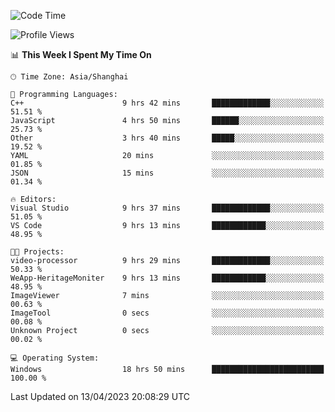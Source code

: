 <!--START_SECTION:waka-->
![Code Time](http://img.shields.io/badge/Code%20Time-862%20hrs%2055%20mins-blue)

![Profile Views](http://img.shields.io/badge/Profile%20Views-4-blue)

📊 **This Week I Spent My Time On** 

```text
🕑︎ Time Zone: Asia/Shanghai

💬 Programming Languages: 
C++                      9 hrs 42 mins       █████████████░░░░░░░░░░░░   51.51 % 
JavaScript               4 hrs 50 mins       ██████░░░░░░░░░░░░░░░░░░░   25.73 % 
Other                    3 hrs 40 mins       █████░░░░░░░░░░░░░░░░░░░░   19.52 % 
YAML                     20 mins             ░░░░░░░░░░░░░░░░░░░░░░░░░   01.85 % 
JSON                     15 mins             ░░░░░░░░░░░░░░░░░░░░░░░░░   01.34 % 

🔥 Editors: 
Visual Studio            9 hrs 37 mins       █████████████░░░░░░░░░░░░   51.05 % 
VS Code                  9 hrs 13 mins       ████████████░░░░░░░░░░░░░   48.95 % 

🐱‍💻 Projects: 
video-processor          9 hrs 29 mins       █████████████░░░░░░░░░░░░   50.33 % 
WeApp-HeritageMoniter    9 hrs 13 mins       ████████████░░░░░░░░░░░░░   48.95 % 
ImageViewer              7 mins              ░░░░░░░░░░░░░░░░░░░░░░░░░   00.63 % 
ImageTool                0 secs              ░░░░░░░░░░░░░░░░░░░░░░░░░   00.08 % 
Unknown Project          0 secs              ░░░░░░░░░░░░░░░░░░░░░░░░░   00.02 % 

💻 Operating System: 
Windows                  18 hrs 50 mins      █████████████████████████   100.00 % 
```


 Last Updated on 13/04/2023 20:08:29 UTC
<!--END_SECTION:waka-->